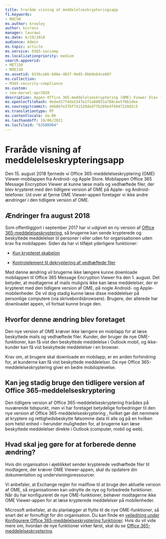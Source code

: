 ```yaml
---
title: Fraråde visning af meddelelseskrypteringsapp
f1.keywords:
- NOCSH
ms.author: krowley
author: kccross
manager: laurawi
ms.date: 6/29/2018
audience: Admin
ms.topic: article
ms.service: O365-seccomp
ms.localizationpriority: medium
search.appverid:
- MET150
- MOE150
ms.assetid: 6336cabb-b06e-402f-9e85-8bb9eb4ce68f
ms.collection:
- M365-security-compliance
ms.custom:
- seo-marvel-apr2020
description: Appen Office 365-meddelelseskryptering (OME) Viewer blev fjernet fra Android- og Apple-butikker i 2018.
ms.openlocfilehash: 0eded17f4da5347e1f1a88031a780cee5f8b1dee
ms.sourcegitcommit: d4b867e37bf741528ded7fb289e4f6847228d2c5
ms.translationtype: MT
ms.contentlocale: da-DK
ms.lasthandoff: 10/06/2021
ms.locfileid: "63588904"
---
```

# <a name="deprecating-message-encryption-viewer-app"></a>Fraråde visning af meddelelseskrypteringsapp

Den 15. august 2018 fjernede vi Office 365-meddelelseskryptering (OME) Viewer-mobilappen fra Android- og Apple Store. Mobilappen Office 365 Message Encryption Viewer at kunne læse mails og vedhæftede filer, der blev krypteret med den tidligere version af OME på Apple- og Android-telefoner. Ud over at fjerne OME Viewer-appen foretager vi ikke andre ændringer i den tidligere version af OME.
  
## <a name="changes-from-august-2018"></a>Ændringer fra august 2018

Som offentliggjort i september 2017 har vi udgivet en ny version af [Office 365-meddelelseskryptering](https://aka.ms/ome2017), så brugerne kan sende krypterede og beskyttede meddelelser til personer i eller uden for organisationen uden krav fra mobilappen. Siden da har vi tilføjet yderligere funktioner:
  
- [Kun krypteret skabelon](https://aka.ms/encryptonly)

- [Kontrolelement til dekryptering af vedhæftede filer](https://techcommunity.microsoft.com/t5/Security-Privacy-and-Compliance/Admin-control-for-attachments-now-available-in-Office-365/ba-p/204007)

Med denne ændring vil brugerne ikke længere kunne downloade mobilappen til Office 365 Message Encryption Viewer fra den 1. august. Det betyder, at modtagerne af mails muligvis ikke kan læse meddelelser, der er krypteret med den tidligere version af OME, på nogle Android- og Apple-mobilenheder. De vil dog stadig kunne læse disse meddelelser på personlige computere (via skrivebordsbrowsere). Brugere, der allerede har downloadet appen, vil fortsat kunne bruge den.
  
## <a name="why-this-change-was-made"></a>Hvorfor denne ændring blev foretaget

Den nye version af OME kræver ikke længere en mobilapp for at læse beskyttede mails og vedhæftede filer. Kunder, der bruger de nye OME-funktioner, kan få vist den beskyttede meddelelse i Outlook mobil, og ikke-kunder kan få vist beskyttede meddelelser i en browser.
  
Krav om, at brugere skal downloade en mobilapp, er en anden forhindring for, at kunderne kan få vist beskyttede meddelelser. De nye Office 365-meddelelseskryptering giver en bedre mobiloplevelse.
  
## <a name="can-i-still-use-the-previous-version-of-office-365-message-encryption"></a>Kan jeg stadig bruge den tidligere version af Office 365-meddelelseskryptering

Den tidligere version af Office 365-meddelelseskryptering frarådes på nuværende tidspunkt, men vi har foretaget betydelige forbedringer til den nye version af Office 365-meddelelseskryptering , hvilket gør det nemmere at kryptere og rettighedsbeskytte følsomme data til alle og på en hvilken som helst enhed – herunder muligheden for, at brugerne kan læse beskyttede meddelelser direkte i Outlook (computer, mobil og web). 
  
## <a name="what-do-i-need-to-do-to-prepare-for-this-change"></a>Hvad skal jeg gøre for at forberede denne ændring?

Hvis din organisation i øjeblikket sender krypterede vedhæftede filer til modtagere, der kræver OME Viewer-appen, skal du opdatere din dokumentation og undervisningsressourcer.
  
Vi anbefaler, at Exchange regler for mailflow til at bruge den aktuelle version af OME, så organisationen kan udnytte de nye og forbedrede funktioner. Når du har konfigureret de nye OME-funktioner, behøver modtagerne ikke OME Viewer-appen for at læse krypterede meddelelser på mobilenheder.
  
Microsoft anbefaler, at du planlægger at flytte til de nye OME-funktioner, så snart det er fornuftigt for din organisation. Du kan finde en [vejledning under Konfigurere Office 365-meddelelseskryptering funktioner](set-up-new-message-encryption-capabilities.md). Hvis du vil vide mere om, hvordan de nye funktioner virker først, skal du se [Office 365-meddelelseskryptering](ome.md).
  

